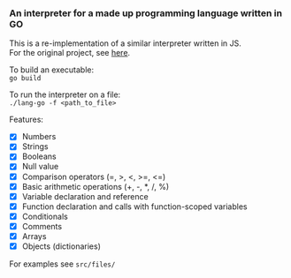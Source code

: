 ### An interpreter for a made up programming language written in GO

This is a re-implementation of a similar interpreter written in JS.\
For the original project, see [here](https://github.com/davidblanar/lang).

To build an executable:\
``go build``

To run the interpreter on a file:\
``./lang-go -f <path_to_file>``


Features:
<br/>
- [x] Numbers
- [x] Strings
- [x] Booleans
- [x] Null value
- [x] Comparison operators (=, >, <, >=, <=)
- [x] Basic arithmetic operations (+, -, *, /, %)
- [x] Variable declaration and reference
- [x] Function declaration and calls with function-scoped variables
- [x] Conditionals
- [x] Comments
- [x] Arrays
- [x] Objects (dictionaries)

For examples see ``src/files/``
